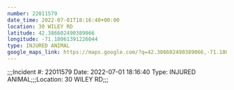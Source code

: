 ```yaml
---
number: 22011579
date_time: 2022-07-01T18:16:40+00:00
location: 30 WILEY RD
latitude: 42.386602490389066
longitude: -71.18061391226044
type: INJURED ANIMAL
google_maps_link: https://maps.google.com/?q=42.386602490389066,-71.18061391226044
---
```


;;;Incident #: 22011579   Date: 2022-07-01 18:16:40   Type: INJURED ANIMAL;;;Location: 30 WILEY RD;;;
